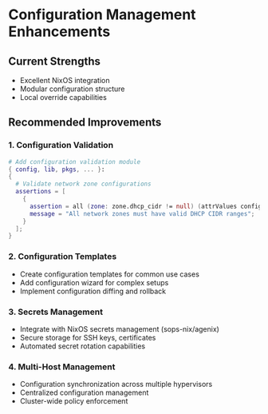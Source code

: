 # Configuration Management Enhancements

## Current Strengths
- Excellent NixOS integration
- Modular configuration structure
- Local override capabilities

## Recommended Improvements

### 1. Configuration Validation
```nix
# Add configuration validation module
{ config, lib, pkgs, ... }:
{
  # Validate network zone configurations
  assertions = [
    {
      assertion = all (zone: zone.dhcp_cidr != null) (attrValues config.hypervisor.networkZones);
      message = "All network zones must have valid DHCP CIDR ranges";
    }
  ];
}
```

### 2. Configuration Templates
- Create configuration templates for common use cases
- Add configuration wizard for complex setups
- Implement configuration diffing and rollback

### 3. Secrets Management
- Integrate with NixOS secrets management (sops-nix/agenix)
- Secure storage for SSH keys, certificates
- Automated secret rotation capabilities

### 4. Multi-Host Management
- Configuration synchronization across multiple hypervisors
- Centralized configuration management
- Cluster-wide policy enforcement